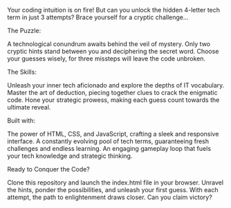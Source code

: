 Your coding intuition is on fire! But can you unlock the hidden 4-letter tech term in just 3 attempts? Brace yourself for a cryptic challenge...

The Puzzle:

A technological conundrum awaits behind the veil of mystery. Only two cryptic hints stand between you and deciphering the secret word. Choose your guesses wisely, for three missteps will leave the code unbroken.


The Skills:

Unleash your inner tech aficionado and explore the depths of IT vocabulary.
Master the art of deduction, piecing together clues to crack the enigmatic code.
Hone your strategic prowess, making each guess count towards the ultimate reveal.

Built with:

The power of HTML, CSS, and JavaScript, crafting a sleek and responsive interface.
A constantly evolving pool of tech terms, guaranteeing fresh challenges and endless learning.
An engaging gameplay loop that fuels your tech knowledge and strategic thinking.

Ready to Conquer the Code?

Clone this repository and launch the index.html file in your browser.
Unravel the hints, ponder the possibilities, and unleash your first guess.
With each attempt, the path to enlightenment draws closer. Can you claim victory?
